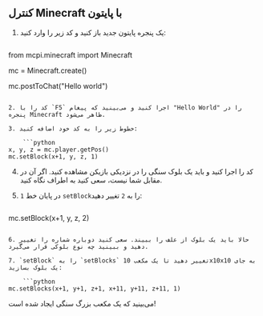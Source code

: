 ## کنترل Minecraft با پایتون

1. یک پنجره پایتون جدید باز کنید و کد زیر را وارد کنید:
    
    ```python
from mcpi.minecraft import Minecraft

mc = Minecraft.create()

mc.postToChat("Hello world")
```

2. کد را با `F5` اجرا کنید و می‌بینید که پیغام "Hello World" را در پنجره Minecraft ظاهر می‌شود.

3. خطوط زیر را به کد خود اضافه کنید:
    
    ```python
x, y, z = mc.player.getPos()
mc.setBlock(x+1, y, z, 1)
```

4. کد را اجرا کنید و باید یک بلوک سنگی را در نزدیکی بازیکن مشاهده کنید. اگر آن در مقابل شما نیست، سعی کنید به اطراف نگاه کنید.

5. `1` در پایان خط `setBlock`را به `2` تغییر دهید:
    
    ```python
mc.setBlock(x+1, y, z, 2)
```

6. حالا باید یک بلوک از علف را ببیند. سعی کنید دوباره شماره را تغییر دهید و ببینید چه نوع بلوکی قرار می‌گیرد.

7. `setBlock` را به `setBlocks` تغییر دهید تا یک مکعب 10x10x10 به جای یک بلوک بسازید:
    
    ```python
mc.setBlocks(x+1, y+1, z+1, x+11, y+11, z+11, 1)
```

می‌بینید که یک مکعب بزرگ سنگی ایجاد شده است!